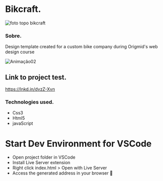 <h1>Bikcraft.</h1>

![foto topo bikcraft](https://user-images.githubusercontent.com/86026272/137021234-1ff5b335-c12d-4dfd-afdd-9b616d354f6c.PNG)

<h3>Sobre.</h3>
<p>Design template created for a custom bike company during Origmid's web design course</p>

![Animação02](https://user-images.githubusercontent.com/86026272/137023716-a63900e3-7d70-49bd-b9c9-50ab351a198f.gif)

## Link to project test.
 https://lnkd.in/dvzZ-Xvn

### Technologies used.
+ Css3
+ Html5
+ javaScript

# Start Dev Environment for VSCode
+ Open project folder in VSCode
+ Install Live Server extension
+ Right click index.html > Open with Live Server
+ Access the generated address in your browser 🚀
